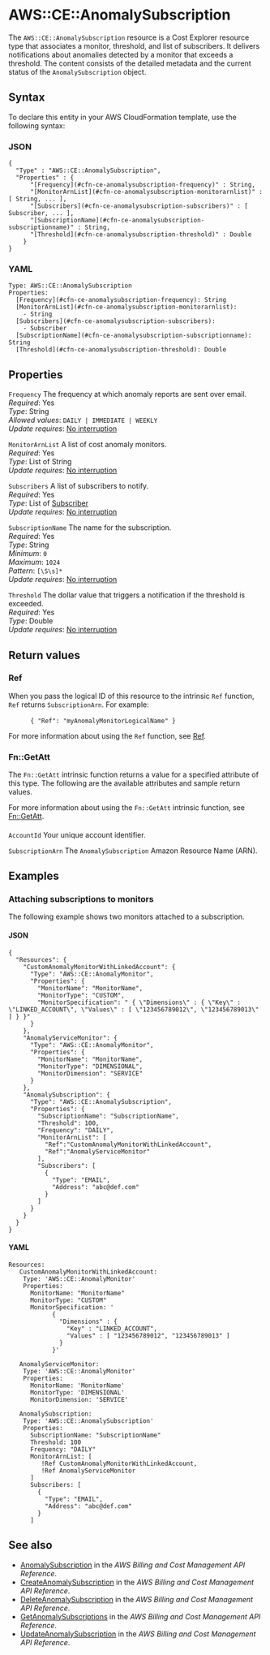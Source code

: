 # AWS::CE::AnomalySubscription<a name="aws-resource-ce-anomalysubscription"></a>

 The `AWS::CE::AnomalySubscription` resource is a Cost Explorer resource type that associates a monitor, threshold, and list of subscribers\. It delivers notifications about anomalies detected by a monitor that exceeds a threshold\. The content consists of the detailed metadata and the current status of the `AnomalySubscription` object\. 

## Syntax<a name="aws-resource-ce-anomalysubscription-syntax"></a>

To declare this entity in your AWS CloudFormation template, use the following syntax:

### JSON<a name="aws-resource-ce-anomalysubscription-syntax.json"></a>

```
{
  "Type" : "AWS::CE::AnomalySubscription",
  "Properties" : {
      "[Frequency](#cfn-ce-anomalysubscription-frequency)" : String,
      "[MonitorArnList](#cfn-ce-anomalysubscription-monitorarnlist)" : [ String, ... ],
      "[Subscribers](#cfn-ce-anomalysubscription-subscribers)" : [ Subscriber, ... ],
      "[SubscriptionName](#cfn-ce-anomalysubscription-subscriptionname)" : String,
      "[Threshold](#cfn-ce-anomalysubscription-threshold)" : Double
    }
}
```

### YAML<a name="aws-resource-ce-anomalysubscription-syntax.yaml"></a>

```
Type: AWS::CE::AnomalySubscription
Properties: 
  [Frequency](#cfn-ce-anomalysubscription-frequency): String
  [MonitorArnList](#cfn-ce-anomalysubscription-monitorarnlist): 
    - String
  [Subscribers](#cfn-ce-anomalysubscription-subscribers): 
    - Subscriber
  [SubscriptionName](#cfn-ce-anomalysubscription-subscriptionname): String
  [Threshold](#cfn-ce-anomalysubscription-threshold): Double
```

## Properties<a name="aws-resource-ce-anomalysubscription-properties"></a>

`Frequency`  <a name="cfn-ce-anomalysubscription-frequency"></a>
 The frequency at which anomaly reports are sent over email\.   
*Required*: Yes  
*Type*: String  
*Allowed values*: `DAILY | IMMEDIATE | WEEKLY`  
*Update requires*: [No interruption](https://docs.aws.amazon.com/AWSCloudFormation/latest/UserGuide/using-cfn-updating-stacks-update-behaviors.html#update-no-interrupt)

`MonitorArnList`  <a name="cfn-ce-anomalysubscription-monitorarnlist"></a>
 A list of cost anomaly monitors\.   
*Required*: Yes  
*Type*: List of String  
*Update requires*: [No interruption](https://docs.aws.amazon.com/AWSCloudFormation/latest/UserGuide/using-cfn-updating-stacks-update-behaviors.html#update-no-interrupt)

`Subscribers`  <a name="cfn-ce-anomalysubscription-subscribers"></a>
 A list of subscribers to notify\.   
*Required*: Yes  
*Type*: List of [Subscriber](aws-properties-ce-anomalysubscription-subscriber.md)  
*Update requires*: [No interruption](https://docs.aws.amazon.com/AWSCloudFormation/latest/UserGuide/using-cfn-updating-stacks-update-behaviors.html#update-no-interrupt)

`SubscriptionName`  <a name="cfn-ce-anomalysubscription-subscriptionname"></a>
 The name for the subscription\.   
*Required*: Yes  
*Type*: String  
*Minimum*: `0`  
*Maximum*: `1024`  
*Pattern*: `[\S\s]*`  
*Update requires*: [No interruption](https://docs.aws.amazon.com/AWSCloudFormation/latest/UserGuide/using-cfn-updating-stacks-update-behaviors.html#update-no-interrupt)

`Threshold`  <a name="cfn-ce-anomalysubscription-threshold"></a>
 The dollar value that triggers a notification if the threshold is exceeded\.   
*Required*: Yes  
*Type*: Double  
*Update requires*: [No interruption](https://docs.aws.amazon.com/AWSCloudFormation/latest/UserGuide/using-cfn-updating-stacks-update-behaviors.html#update-no-interrupt)

## Return values<a name="aws-resource-ce-anomalysubscription-return-values"></a>

### Ref<a name="aws-resource-ce-anomalysubscription-return-values-ref"></a>

When you pass the logical ID of this resource to the intrinsic `Ref` function, `Ref` returns `SubscriptionArn`\. For example:

            `{ "Ref": "myAnomalyMonitorLogicalName" }`        

For more information about using the `Ref` function, see [Ref](https://docs.aws.amazon.com/AWSCloudFormation/latest/UserGuide/intrinsic-function-reference-ref.html)\.

### Fn::GetAtt<a name="aws-resource-ce-anomalysubscription-return-values-fn--getatt"></a>

The `Fn::GetAtt` intrinsic function returns a value for a specified attribute of this type\. The following are the available attributes and sample return values\.

For more information about using the `Fn::GetAtt` intrinsic function, see [Fn::GetAtt](https://docs.aws.amazon.com/AWSCloudFormation/latest/UserGuide/intrinsic-function-reference-getatt.html)\.

#### <a name="aws-resource-ce-anomalysubscription-return-values-fn--getatt-fn--getatt"></a>

`AccountId`  <a name="AccountId-fn::getatt"></a>
Your unique account identifier\. 

`SubscriptionArn`  <a name="SubscriptionArn-fn::getatt"></a>
The `AnomalySubscription` Amazon Resource Name \(ARN\)\.

## Examples<a name="aws-resource-ce-anomalysubscription--examples"></a>



### Attaching subscriptions to monitors<a name="aws-resource-ce-anomalysubscription--examples--Attaching_subscriptions_to_monitors"></a>

The following example shows two monitors attached to a subscription\.

#### JSON<a name="aws-resource-ce-anomalysubscription--examples--Attaching_subscriptions_to_monitors--json"></a>

```
{
  "Resources": {
    "CustomAnomalyMonitorWithLinkedAccount": {
      "Type": "AWS::CE::AnomalyMonitor",
      "Properties": {
        "MonitorName": "MonitorName",
        "MonitorType": "CUSTOM",
        "MonitorSpecification": " { \"Dimensions\" : { \"Key\" : \"LINKED_ACCOUNT\", \"Values\" : [ \"123456789012\", \"123456789013\" ] } }"
      }
    },
    "AnomalyServiceMonitor": {
      "Type": "AWS::CE::AnomalyMonitor",
      "Properties": {
        "MonitorName": "MonitorName",
        "MonitorType": "DIMENSIONAL",
        "MonitorDimension": "SERVICE"
      }
    },
    "AnomalySubscription": {
      "Type": "AWS::CE::AnomalySubscription",
      "Properties": {
        "SubscriptionName": "SubscriptionName",
        "Threshold": 100,
        "Frequency": "DAILY",
        "MonitorArnList": [
          "Ref":"CustomAnomalyMonitorWithLinkedAccount",
          "Ref":"AnomalyServiceMonitor"
        ],
        "Subscribers": [
          {
            "Type": "EMAIL",
            "Address": "abc@def.com"
          }
        ]
      }
    }
  }
}
```

#### YAML<a name="aws-resource-ce-anomalysubscription--examples--Attaching_subscriptions_to_monitors--yaml"></a>

```
Resources:
   CustomAnomalyMonitorWithLinkedAccount:
    Type: 'AWS::CE::AnomalyMonitor'
    Properties:
      MonitorName: "MonitorName"
      MonitorType: "CUSTOM"
      MonitorSpecification: '
            {
              "Dimensions" : {
                "Key" : "LINKED_ACCOUNT",
                "Values" : [ "123456789012", "123456789013" ]
              }
            }' 
            
   AnomalyServiceMonitor:
    Type: 'AWS::CE::AnomalyMonitor'
    Properties:
      MonitorName: 'MonitorName'
      MonitorType: 'DIMENSIONAL'
      MonitorDimension: 'SERVICE' 

   AnomalySubscription:
    Type: 'AWS::CE::AnomalySubscription'
    Properties:
      SubscriptionName: "SubscriptionName"
      Threshold: 100
      Frequency: "DAILY"
      MonitorArnList: [
         !Ref CustomAnomalyMonitorWithLinkedAccount,
         !Ref AnomalyServiceMonitor
      ]
      Subscribers: [
        {
          "Type": "EMAIL",
          "Address": "abc@def.com"
        }
      ]
```

## See also<a name="aws-resource-ce-anomalysubscription--seealso"></a>
+  [AnomalySubscription](https://docs.aws.amazon.com/aws-cost-management/latest/APIReference/API_AnomalySubscription.html) in the *AWS Billing and Cost Management API Reference*\. 
+  [CreateAnomalySubscription](https://docs.aws.amazon.com/aws-cost-management/latest/APIReference/API_CreateAnomalySubscription.html) in the *AWS Billing and Cost Management API Reference*\. 
+  [DeleteAnomalySubscription](https://docs.aws.amazon.com/aws-cost-management/latest/APIReference/API_DeleteAnomalySubscription.html) in the *AWS Billing and Cost Management API Reference*\. 
+  [GetAnomalySubscriptions](https://docs.aws.amazon.com/aws-cost-management/latest/APIReference/API_GetAnomalySubscriptions.html) in the *AWS Billing and Cost Management API Reference*\. 
+  [UpdateAnomalySubscription](https://docs.aws.amazon.com/aws-cost-management/latest/APIReference/API_UpdateAnomalySubscription.html) in the *AWS Billing and Cost Management API Reference*\. 

